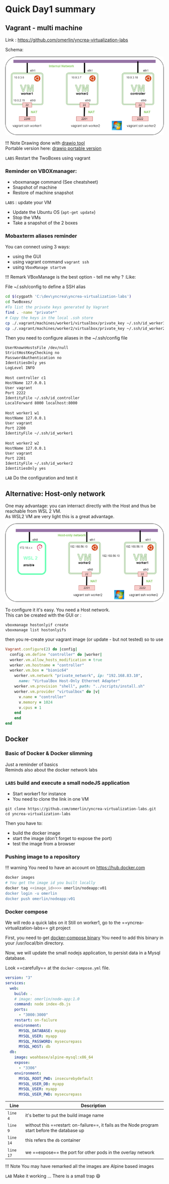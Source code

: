 # Quick Day1 summary

## Vagrant - multi machine
Link : https://github.com/omerlin/yncrea-virtualization-labs

Schema:

![VB3HOSTS](../files/virtualization/threeboxes.png "Virtualbox network with 3 machines")

!!! Note
    Drawing done with [drawio tool](https://app.diagrams.net/)  
    Portable version here: [drawio portable version](https://portapps.io/app/drawio-portable/)

`LABS` Restart the TwoBoxes using vagrant

### Reminder on VBOXmanager:

* vboxmanage command (See cheatsheet)
* Snapshot of machine
* Restore of machine snapshot

`LABS` : update your VM

   * Update the Ubuntu OS (`apt-get update`)
   * Stop the VMs
   * Take a snapshot of the 2 boxes

### Mobaxterm aliases reminder
You can connect using 3 ways:  
* using the GUI
* using vagrant command ```vagrant ssh```
* using ```VboxManage startvm```

!!! Remark
    VBoxManage is the best option - tell me why ? :Like:
   

File ~/.ssh/config to define a SSH alias

```bash
cd $(cygpath 'C:\dev\yncrea\yncrea-virtualization-labs')
cd TwoBoxes/
#To list the private keys generated by Vagrant
find . -name "private*"
# Copy the keys in the local .ssh store
cp ./.vagrant/machines/worker1/virtualbox/private_key ~/.ssh/id_worker1
cp ./.vagrant/machines/worker2/virtualbox/private_key ~/.ssh/id_worker2
```

Then you need to configure aliases in the ~/.ssh/config file
```
UserKnownHostsFile /dev/null
StrictHostKeyChecking no
PasswordAuthentication no
IdentitiesOnly yes
LogLevel INFO

Host controller c1
HostName 127.0.0.1
User vagrant
Port 2222
IdentityFile ~/.ssh/id_controller
LocalForward 8000 localhost:8000

Host worker1 w1
HostName 127.0.0.1
User vagrant
Port 2200
IdentityFile ~/.ssh/id_worker1

Host worker2 w2
HostName 127.0.0.1
User vagrant
Port 2201
IdentityFile ~/.ssh/id_worker2
IdentitiesOnly yes
```

`LAB` Do the configuration and test it 

## Alternative: Host-only network
One may advantage: you can interract directly with the Host and thus be reachable from WSL 2 VM.  
As WSL2 VM are very light this is a great advantage.  

![VBHOSTONLY](../files/virtualization/hostonly.png "Virtualbox host only network")

To configure it it's easy. You need a Host network.  
This can be created with the GUI or :  
```
vboxmanage hostonlyif create
vboxmanage list hostonlyifs
```
then  you re-create your vagrant image (or update - but not tested) so to use 

```ruby hl_lines="6 7"
Vagrant.configure(2) do |config|
  config.vm.define "controller" do |worker|
  worker.vm.allow_hosts_modification = true
  worker.vm.hostname = "controller"
  worker.vm.box = "bionic64"
    worker.vm.network "private_network", ip: "192.168.83.10",
      name: "VirtualBox Host-Only Ethernet Adapter"
    worker.vm.provision "shell", path: "../scripts/install.sh"
    worker.vm.provider "virtualbox" do |v|
      v.name = "controller"
      v.memory = 1024
      v.cpus = 1
    end
    end
end
```


## Docker

### Basic of Docker & Docker slimming
Just a reminder of basics  
Reminds also about the docker network labs  

### `LABS` build and execute a small nodeJS application

* Start worker1 for instance
* You need to clone the link in one VM

```
git clone https://github.com/omerlin/yncrea-virtualization-labs.git
cd yncrea-virtualization-labs
```
Then you have to:

* build the docker image
* start the image (don't forget to expose the port)
* test the image from a browser

### Pushing image to a repository 

!!! warning
    You need to have an account on https://hub.docker.com

```bash
docker images
# You get the image id you built locally
docker tag <<image_id>>>> omerlin/nodeapp:v01
docker login -u omerlin
docker push omerlin/nodeapp:v01
```

### Docker compose
We will redo a quick labs on it
Still on worker1, go to the ==yncrea-virtualization-labs== git project

First, you need to get [docker-compose binary](https://github.com/docker/compose/releases)
You need to add this binary in your /usr/local/bin directory.

Now, we will update the small nodejs application, to persist data in a Mysql database.

Look ==carefully== at the `docker-compose.yml` file.

```yaml linenums="1"
version: "3"
services:
  web:
    build: .
    # image: omerlin/node-app:1.0
    command: node index-db.js
    ports:
      - "3000:3000"
    restart: on-failure
    environment:
      MYSQL_DATABASE: myapp
      MYSQL_USER: myapp
      MYSQL_PASSWORD: mysecurepass
      MYSQL_HOST: db
  db:
    image: woahbase/alpine-mysql:x86_64
    expose:
      - "3306"
    environment:
      MYSQL_ROOT_PWD: insecurebydefault
      MYSQL_USER_DB: myapp
      MYSQL_USER: myapp
      MYSQL_USER_PWD: mysecurepass
```

| Line        | Description                              |
| ----------- | ---------------------------------------- |
| `line 4`    | it's better to put the build image name  |
| `line 9`    | without this ==restart: on-failure==, it fails as the Node program start before the database up |
| `line 14`   | this refers the `db` container |
| `line 17`   | we ==expose== the port for other pods in the overlay network |

!!! Note
    You may have remarked all the images are Alpine based images

`LAB` Make it working ... There is a small trap :smile:

